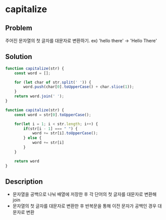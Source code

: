 # capitalize

## Problem

주어진 문자열의 첫 글자를 대문자로 변환하기.
ex) 'hello there' -> 'Hello There'

## Solution

```javascript
function capitalize(str) {
    const word = [];

    for (let char of str.split(' ')) {
        word.push(char[0].toUpperCase() + char.slice(1));
    }
    return word.join(' ');
}
```

```javascript
function capitalize(str) {
    const word = str[0].toUpperCase();

    for(let i = 1; i < str.length; i++) {
        if(str[i - 1] === " ") {
            word += str[i].toUpperCase();
        } else {
            word += str[i]
        }
    }

    return word
}
```

## Description

- 문자열을 공백으로 나눠 배열에 저장한 후 각 단어의 첫 글자를 대문자로 변환해 join
- 문자열의 첫 글자를 대문자로 변환한 후 반복문을 통해 이전 문자가 공백인 경우 대문자로 변환

